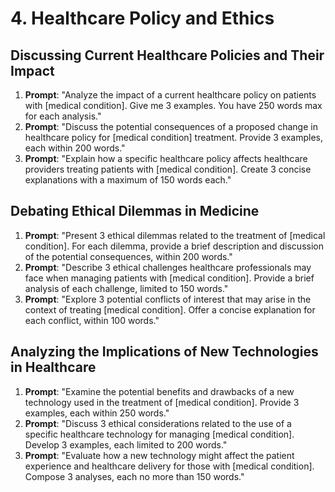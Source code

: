 # 4. Healthcare Policy and Ethics

## Discussing Current Healthcare Policies and Their Impact
1. **Prompt**: "Analyze the impact of a current healthcare policy on patients with [medical condition]. Give me 3 examples. You have 250 words max for each analysis."
2. **Prompt**: "Discuss the potential consequences of a proposed change in healthcare policy for [medical condition] treatment. Provide 3 examples, each within 200 words."
3. **Prompt**: "Explain how a specific healthcare policy affects healthcare providers treating patients with [medical condition]. Create 3 concise explanations with a maximum of 150 words each."

## Debating Ethical Dilemmas in Medicine
1. **Prompt**: "Present 3 ethical dilemmas related to the treatment of [medical condition]. For each dilemma, provide a brief description and discussion of the potential consequences, within 200 words."
2. **Prompt**: "Describe 3 ethical challenges healthcare professionals may face when managing patients with [medical condition]. Provide a brief analysis of each challenge, limited to 150 words."
3. **Prompt**: "Explore 3 potential conflicts of interest that may arise in the context of treating [medical condition]. Offer a concise explanation for each conflict, within 100 words."

## Analyzing the Implications of New Technologies in Healthcare
1. **Prompt**: "Examine the potential benefits and drawbacks of a new technology used in the treatment of [medical condition]. Provide 3 examples, each within 250 words."
2. **Prompt**: "Discuss 3 ethical considerations related to the use of a specific healthcare technology for managing [medical condition]. Develop 3 examples, each limited to 200 words."
3. **Prompt**: "Evaluate how a new technology might affect the patient experience and healthcare delivery for those with [medical condition]. Compose 3 analyses, each no more than 150 words."